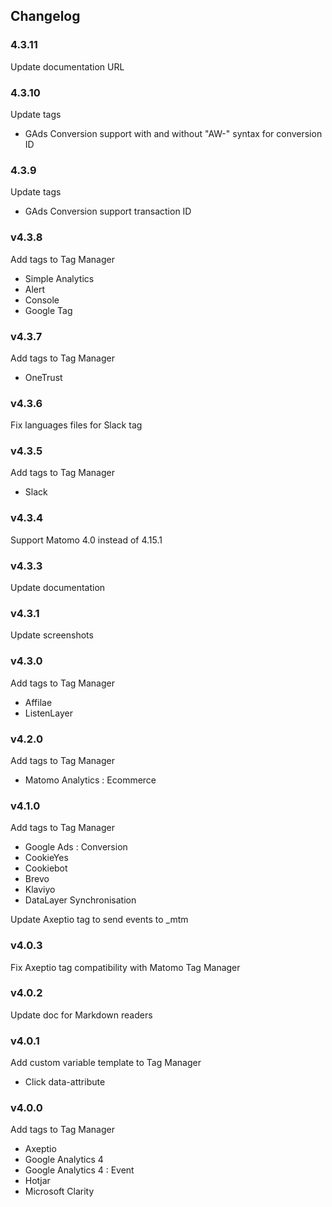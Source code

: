 ## Changelog

### 4.3.11

Update documentation URL

### 4.3.10

Update tags

- GAds Conversion support with and without "AW-" syntax for conversion ID

### 4.3.9

Update tags

- GAds Conversion support transaction ID

### v4.3.8

Add tags to Tag Manager

- Simple Analytics
- Alert
- Console
- Google Tag

### v4.3.7

Add tags to Tag Manager

- OneTrust

### v4.3.6

Fix languages files for Slack tag

### v4.3.5

Add tags to Tag Manager

- Slack

### v4.3.4

Support Matomo 4.0 instead of 4.15.1

### v4.3.3

Update documentation

### v4.3.1

Update screenshots

### v4.3.0

Add tags to Tag Manager

- Affilae
- ListenLayer

### v4.2.0

Add tags to Tag Manager

- Matomo Analytics : Ecommerce

### v4.1.0

Add tags to Tag Manager

- Google Ads : Conversion
- CookieYes
- Cookiebot
- Brevo
- Klaviyo
- DataLayer Synchronisation

Update Axeptio tag to send events to _mtm

### v4.0.3

Fix Axeptio tag compatibility with Matomo Tag Manager

### v4.0.2

Update doc for Markdown readers

### v4.0.1

Add custom variable template to Tag Manager

- Click data-attribute

### v4.0.0

Add tags to Tag Manager

- Axeptio
- Google Analytics 4
- Google Analytics 4 : Event
- Hotjar
- Microsoft Clarity
